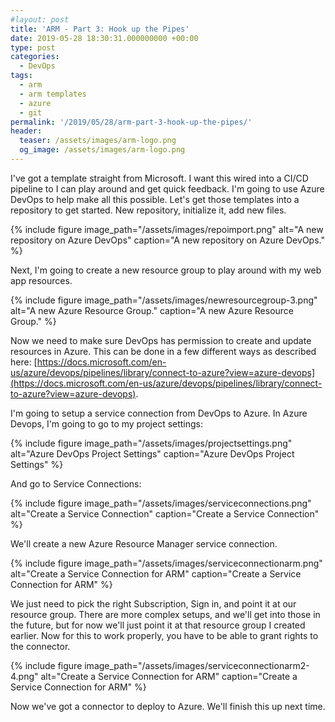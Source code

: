 ```yaml
---
#layout: post
title: 'ARM - Part 3: Hook up the Pipes'
date: 2019-05-28 18:30:31.000000000 +00:00
type: post
categories:
  - DevOps
tags:
  - arm
  - arm templates
  - azure
  - git
permalink: '/2019/05/28/arm-part-3-hook-up-the-pipes/'
header:
  teaser: /assets/images/arm-logo.png
  og_image: /assets/images/arm-logo.png
---
```


I've got a template straight from Microsoft. I want this wired into a CI/CD pipeline to I can play around and get quick feedback. I'm going to use Azure DevOps to help make all this possible. Let's get those templates into a repository to get started. New repository, initialize it, add new files.

{% include figure image_path="/assets/images/repoimport.png" alt="A new repository on Azure DevOps" caption="A new repository on Azure DevOps." %}

Next, I'm going to create a new resource group to play around with my web app resources.

{% include figure image_path="/assets/images/newresourcegroup-3.png" alt="A new Azure Resource Group." caption="A new Azure Resource Group." %}

Now we need to make sure DevOps has permission to create and update resources in Azure. This can be done in a few different ways as described here: [https://docs.microsoft.com/en-us/azure/devops/pipelines/library/connect-to-azure?view=azure-devops](https://docs.microsoft.com/en-us/azure/devops/pipelines/library/connect-to-azure?view=azure-devops).

I'm going to setup a service connection from DevOps to Azure. In Azure Devops, I'm going to go to my project settings:

{% include figure image_path="/assets/images/projectsettings.png" alt="Azure DevOps Project Settings" caption="Azure DevOps Project Settings" %}

And go to Service Connections:

{% include figure image_path="/assets/images/serviceconnections.png" alt="Create a Service Connection" caption="Create a Service Connection" %}

We'll create a new Azure Resource Manager service connection.

{% include figure image_path="/assets/images/serviceconnectionarm.png" alt="Create a Service Connection for ARM" caption="Create a Service Connection for ARM" %}

We just need to pick the right Subscription, Sign in, and point it at our resource group. There are more complex setups, and we'll get into those in the future, but for now we'll just point it at that resource group I created earlier. Now for this to work properly, you have to be able to grant rights to the connector.

{% include figure image_path="/assets/images/serviceconnectionarm2-4.png" alt="Create a Service Connection for ARM" caption="Create a Service Connection for ARM" %}

Now we've got a connector to deploy to Azure. We'll finish this up next time.
